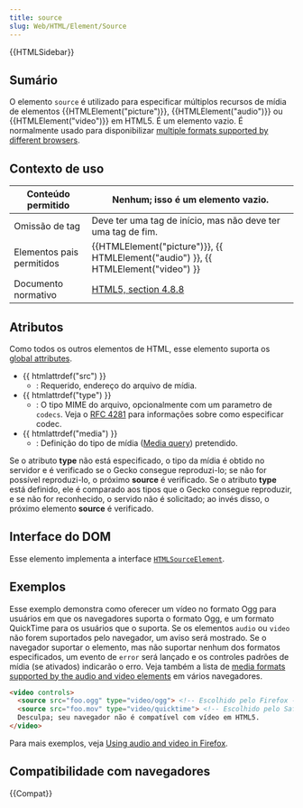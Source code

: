 ```yaml
---
title: source
slug: Web/HTML/Element/Source
---
```


{{HTMLSidebar}}

## Sumário

O elemento `source` é utilizado para especificar múltiplos recursos de mídia de elementos {{HTMLElement("picture")}}, {{HTMLElement("audio")}} ou {{HTMLElement("video")}} em HTML5. É um elemento vazio. É normalmente usado para disponibilizar [multiple formats supported by different browsers](/En/Media_formats_supported_by_the_audio_and_video_elements).

## Contexto de uso

| Conteúdo permitido        | Nenhum; isso é um elemento vazio.                                                                                |
| ------------------------- | ---------------------------------------------------------------------------------------------------------------- |
| Omissão de tag            | Deve ter uma tag de início, mas não deve ter uma tag de fim.                                                     |
| Elementos pais permitidos | {{HTMLElement("picture")}}, {{ HTMLElement("audio") }}, {{ HTMLElement("video") }} |
| Documento normativo       | [HTML5, section 4.8.8](https://www.w3.org/TR/html5/video.html#the-source-element)                                 |

## Atributos

Como todos os outros elementos de HTML, esse elemento suporta os [global attributes](/pt-BR/HTML/Global_attributes).

- {{ htmlattrdef("src") }}
  - : Requerido, endereço do arquivo de mídia.
- {{ htmlattrdef("type") }}
  - : O tipo MIME do arquivo, opcionalmente com um parametro de `codecs`. Veja o [RFC 4281](https://www.rfc-editor.org/rfc/rfc4281.txt) para informações sobre como especificar codec.
- {{ htmlattrdef("media") }}
  - : Definição do tipo de mídia ([Media query](/pt-BR/CSS/Media_queries)) pretendido.

Se o atributo **type** não está especificado, o tipo da mídia é obtido no servidor e é verificado se o Gecko consegue reproduzi-lo; se não for possível reproduzi-lo, o próximo **source** é verificado. Se o atributo **type** está definido, ele é comparado aos tipos que o Gecko consegue reproduzir, e se não for reconhecido, o servido não é solicitado; ao invés disso, o próximo elemento **source** é verificado.

## Interface do DOM

Esse elemento implementa a interface [`HTMLSourceElement`](/pt-BR/DOM/HTMLSourceElement).

## Exemplos

Esse exemplo demonstra como oferecer um vídeo no formato Ogg para usuários em que os navegadores suporta o formato Ogg, e um formato QuickTime para os usuários que o suporta. Se os elementos `audio` ou `video` não forem suportados pelo navegador, um aviso será mostrado. Se o navegador suportar o elemento, mas não suportar nenhum dos formatos especificados, um evento de `error` será lançado e os controles padrões de mídia (se ativados) indicarão o erro. Veja também a lista de [media formats supported by the audio and video elements](/En/Media_formats_supported_by_the_audio_and_video_elements) em vários navegadores.

```html
<video controls>
  <source src="foo.ogg" type="video/ogg"> <!-- Escolhido pelo Firefox -->
  <source src="foo.mov" type="video/quicktime"> <!-- Escolhido pelo Safari -->
  Desculpa; seu navegador não é compatível com vídeo em HTML5.
</video>
```

Para mais exemplos, veja [Using audio and video in Firefox](/pt-BR/Using_HTML5_audio_and_video).

## Compatibilidade com navegadores

{{Compat}}
